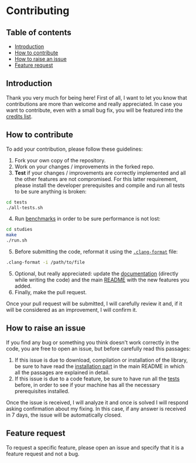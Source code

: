 # Contributing

## Table of contents

- [Introduction](#introduction)
- [How to contribute](#how-to-contribute)
- [How to raise an issue](#how-to-raise-an-issue)
- [Feature request](#feature-request)

## Introduction

Thank you very much for being here! First of all, I want to let you know that contributions are more than welcome and really appreciated. In case you want to contribute, even with a small bug fix, you will be featured into the [credits list](https://github.com/JustWhit3/ptc-print#:~:text=Gianluca%20Bianco-,Other%20contributors,-Empty%20for%20the).

## How to contribute

To add your contribution, please follow these guidelines:

1) Fork your own copy of the repository.
2) Work on your changes / improvements in the forked repo.
3) **Test** if your changes / improvements are correctly implemented and all the other features are not compromised. For this latter requirement, please install the developer prerequisites and compile and run all tests to be sure anything is broken:

```bash
cd tests
./all-tests.sh
```

4) Run [benchmarks](https://github.com/JustWhit3/ptc-print#install-and-use:~:text=helgrind%20./bin/system_tests-,Comparison%20with%20other%20libraries,-Empty%20for%20the) in order to be sure performance is not lost:

```bash
cd studies
make
./run.sh
```

5) Before submitting the code, reformat it using the [`.clang-format`](https://github.com/JustWhit3/ptc-print/blob/main/.clang-format.md) file:

```bash
.clang-format -i /path/to/file
```

5) Optional, but really appreciated: update the [documentation](https://justwhit3.github.io/ptc-print/) (directly while writing the code) and the main [README](https://github.com/JustWhit3/ptc-print/blob/main/README.md) with the new features you added.
7) Finally, make the pull request.

Once your pull request will be submitted, I will carefully review it and, if it will be considered as an improvement, I will confirm it.

## How to raise an issue

If you find any bug or something you think doesn't work correctly in the code, you are free to open an issue, but before carefully read this passages:

1) If this issue is due to download, compilation or installation of the library, be sure to have read the [installation part](https://github.com/JustWhit3/ptc-print#install-and-use:~:text=setFlush(%20true%20)%3B-,Install%20and%20use,-Steps%3A) in the main README in which all the passages are explained in detail.
2) If this issue is due to a code feature, be sure to have run all the [tests](https://github.com/JustWhit3/ptc-print#install-and-use:~:text=cpp%0A./a.out-,Tests,-Different%20tests%20are) before, in order to see if your machine has all the necessary prerequisites installed.

Once the issue is received, I will analyze it and once is solved I will respond asking confirmation about my fixing. In this case, if any answer is received in 7 days, the issue will be automatically closed.

## Feature request

To request a specific feature, please open an issue and specify that it is a feature request and not a bug.